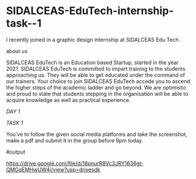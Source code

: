 # SIDALCEAS-EduTech-internship-task--1
I recently joined in a graphic design internship at SIDALCEAS Edu Tech. 

about us

SIDALCEAS EduTech is an Education based Startup, started in the year 2021. SIDALCEAS EduTech is committed to impart training to the students approaching us. They will be able to get educated under the command of our trainers. Your choice to join SIDALCEAS EduTech accede you to ascend the higher steps of the academic ladder and go beyond. We are optimistic and proud to state that students stepping in the organisation will be able to acquire knowledge as well as practical experience.

*DAY 1* 

*TASK 1*

You've to follow the given social media platforms and take the screenshot, make a pdf and submit it in the group before 9pm today.

#output

https://drive.google.com/file/d/18pnurR8Vc3JRY1636gt-QMGqEMHwUW4j/view?usp=drivesdk
